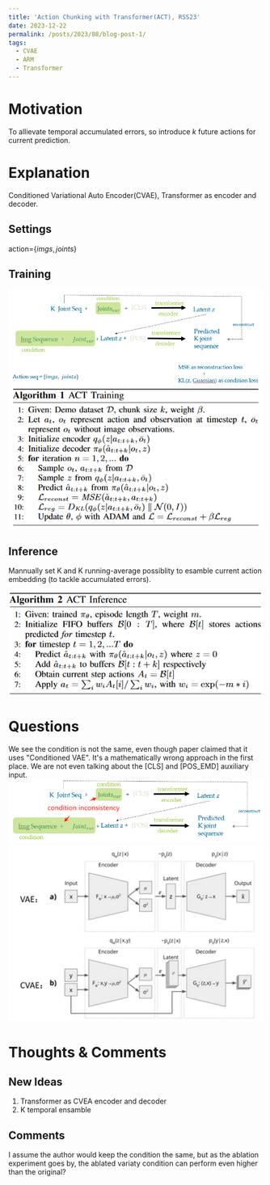 ```yaml
---
title: 'Action Chunking with Transformer(ACT), RSS23'
date: 2023-12-22
permalink: /posts/2023/08/blog-post-1/
tags:
  - CVAE
  - ARM
  - Transformer
---
```


# Motivation
To allievate temporal accumulated errors, so introduce $k$ future actions for current prediction.

# Explanation
Conditioned Variational Auto Encoder(CVAE), Transformer as encoder and decoder.


## Settings
action=$\{imgs, joints\}$
## Training
![](../images/ACT_training.png)
![](../images/ACT_training_code.png)
## Inference
Mannually set K and K running-average possiblity to esamble current action embedding (to tackle accumulated errors).

![](../images/ACT_inference_code.png)

# Questions
We see the condition is not the same, even though paper claimed that it uses "Conditioned VAE". It's a mathematically wrong approach in the first place. We are not even talking about the [CLS] and [POS_EMD] auxiliary input.
![alt text](act_incon.png)
![](../images/VAE_CVAE.png)

# Thoughts & Comments
## New Ideas
1. Transformer as CVEA encoder and decoder
2. K temporal ensamble

## Comments
I assume the author would keep the condition the same, but as the ablation experiment goes by, the ablated variaty condition can perform even higher than the original?